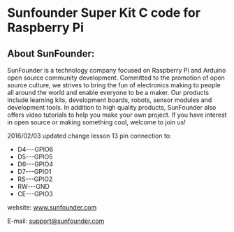 # Sunfounder Super Kit C code for Raspberry Pi

## About SunFounder:
SunFounder is a technology company focused on Raspberry Pi and Arduino open source community development. Committed to the promotion of open source culture, we strives to bring the fun of electronics making to people all around the world and enable everyone to be a maker. Our products include learning kits, development boards, robots, sensor modules and development tools. In addition to high quality products, SunFounder also offers video tutorials to help you make your own project. If you have interest in open source or making something cool, welcome to join us!

2016/02/03 updated
change lesson 13 pin connection to:

 - D4---GPIO6
 - D5---GPIO5
 - D6---GPIO4
 - D7---GPIO1
 - RS---GPIO2
 - RW---GND
 - CE---GPIO3

website: 
	www.sunfounder.com

E-mail:
	support@sunfounder.com


